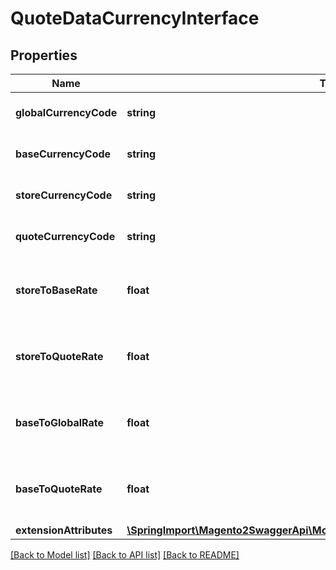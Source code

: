 # QuoteDataCurrencyInterface

## Properties
Name | Type | Description | Notes
------------ | ------------- | ------------- | -------------
**globalCurrencyCode** | **string** | Global currency code | [optional] 
**baseCurrencyCode** | **string** | Base currency code | [optional] 
**storeCurrencyCode** | **string** | Store currency code | [optional] 
**quoteCurrencyCode** | **string** | Quote currency code | [optional] 
**storeToBaseRate** | **float** | Store currency to base currency rate | [optional] 
**storeToQuoteRate** | **float** | Store currency to quote currency rate | [optional] 
**baseToGlobalRate** | **float** | Base currency to global currency rate | [optional] 
**baseToQuoteRate** | **float** | Base currency to quote currency rate | [optional] 
**extensionAttributes** | [**\SpringImport\Magento2SwaggerApi\Model\QuoteDataCurrencyExtensionInterface**](QuoteDataCurrencyExtensionInterface.md) |  | [optional] 

[[Back to Model list]](../README.md#documentation-for-models) [[Back to API list]](../README.md#documentation-for-api-endpoints) [[Back to README]](../README.md)


